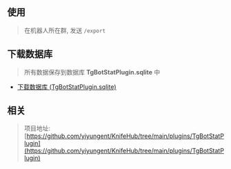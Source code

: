


## 使用


> 在机器人所在群, 发送 `/export`


## 下载数据库

> 所有数据保存到数据库 **TgBotStatPlugin.sqlite** 中

- [下载数据库 (TgBotStatPlugin.sqlite)](/api/Plugins/TgBotStatPlugin/Download)




## 相关

> 项目地址: [https://github.com/yiyungent/KnifeHub/tree/main/plugins/TgBotStatPlugin](https://github.com/yiyungent/KnifeHub/tree/main/plugins/TgBotStatPlugin)             


<!-- Matomo Image Tracker-->
<img referrerpolicy="no-referrer-when-downgrade" src="https://matomo.moeci.com/matomo.php?idsite=2&amp;rec=1&amp;action_name=Plugins.TgBotStatPlugin-v0.1.2.README" style="border:0" alt="" />
<!-- End Matomo -->
